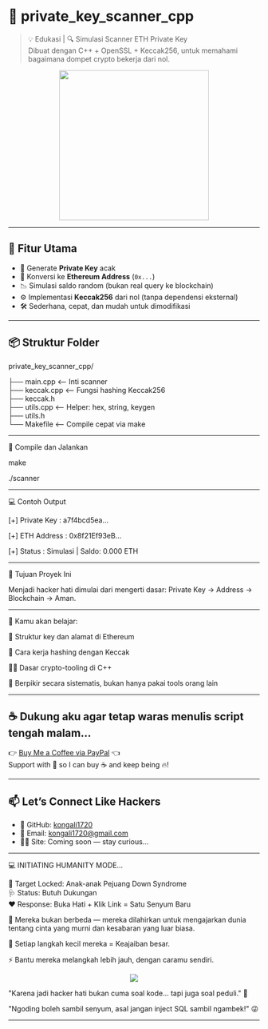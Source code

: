 # 🔐 private_key_scanner_cpp

> 💡 Edukasi | 🔍 Simulasi Scanner ETH Private Key  
> Dibuat dengan C++ + OpenSSL + Keccak256, untuk memahami bagaimana dompet crypto bekerja dari nol.

<p align="center">
  <img src="https://media.giphy.com/media/QBd2kLB5qDmysEXre9/giphy.gif" width="300"/>
</p>

---

## 🧠 Fitur Utama

- 🔁 Generate **Private Key** acak  
- 🧮 Konversi ke **Ethereum Address** (`0x...`)  
- 📉 Simulasi saldo random (bukan real query ke blockchain)  
- ⚙️ Implementasi **Keccak256** dari nol (tanpa dependensi eksternal)  
- 🛠️ Sederhana, cepat, dan mudah untuk dimodifikasi  

---

## 📦 Struktur Folder

private_key_scanner_cpp/

├── main.cpp         <-- Inti scanner  
├── keccak.cpp       <-- Fungsi hashing Keccak256  
├── keccak.h  
├── utils.cpp        <-- Helper: hex, string, keygen  
├── utils.h  
└── Makefile         <-- Compile cepat via make

---

🔹 Compile dan Jalankan

make

./scanner

---

💻 Contoh Output

[+] Private Key : a7f4bcd5ea...

[+] ETH Address : 0x8f21Ef93eB...

[+] Status : Simulasi | Saldo: 0.000 ETH

---

🎯 Tujuan Proyek Ini

Menjadi hacker hati dimulai dari mengerti dasar:
Private Key → Address → Blockchain → Aman.

---

📘 Kamu akan belajar:

🔢 Struktur key dan alamat di Ethereum

💭 Cara kerja hashing dengan Keccak

👨‍💻 Dasar crypto-tooling di C++

🧠 Berpikir secara sistematis, bukan hanya pakai tools orang lain

---

## ☕ Dukung aku agar tetap waras menulis script tengah malam...

👉 [Buy Me a Coffee via PayPal](https://www.paypal.com/paypalme/bungtempong99) 👈  
Support with 💸 so I can buy ☕ and keep being 🔥!

---

## 📫 Let’s Connect Like Hackers

- 🧙 GitHub: [kongali1720](https://github.com/kongali1720)
- 💌 Email: [kongali1720@gmail.com](mailto:kongali1720@gmail.com)
- 🕵️‍♂️ Site: Coming soon — stay curious...

---

💻 INITIATING HUMANITY MODE...

🎯 Target Locked: Anak-anak Pejuang Down Syndrome  
🩺 Status: Butuh Dukungan  
❤️ Response: Buka Hati + Klik Link = Satu Senyum Baru

🧬 Mereka bukan berbeda — mereka dilahirkan untuk mengajarkan dunia tentang cinta yang murni dan kesabaran yang luar biasa.

👣 Setiap langkah kecil mereka = Keajaiban besar.

⚡ Bantu mereka melangkah lebih jauh, dengan caramu sendiri.

<p align="center">
  <a href="https://mydonation4ds.github.io/" target="_blank">
    <img src="https://img.shields.io/badge/SUPPORT--NOW-%F0%9F%A7%A1-orange?style=for-the-badge&logo=heart" />
  </a>
</p>

"Karena jadi hacker hati bukan cuma soal kode... tapi juga soal peduli." 🖤

"Ngoding boleh sambil senyum, asal jangan inject SQL sambil ngambek!" 😜

---





